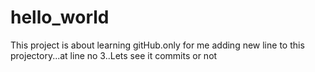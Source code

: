 # hello_world
This project is about learning gitHub.only for me
adding new line to this projectory...at line no 3..Lets see it commits or not 
